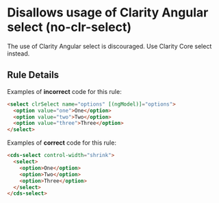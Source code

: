 # Disallows usage of Clarity Angular select (no-clr-select)

The use of Clarity Angular select is discouraged. Use Clarity Core select instead.

## Rule Details

Examples of **incorrect** code for this rule:

```html
<select clrSelect name="options" [(ngModel)]="options">
  <option value="one">One</option>
  <option value="two">Two</option>
  <option value="three">Three</option>
</select>
```

Examples of **correct** code for this rule:

```html
<cds-select control-width="shrink">
  <select>
    <option>One</option>
    <option>Two</option>
    <option>Three</option>
  </select>
</cds-select>
```
